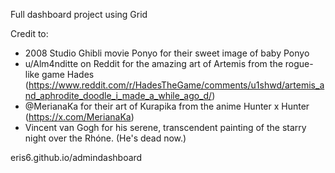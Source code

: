 Full dashboard project using Grid

Credit to: 
- 2008 Studio Ghibli movie Ponyo for their sweet image of baby Ponyo
- u/Alm4nditte on Reddit for the amazing art of Artemis from the rogue-like game Hades (https://www.reddit.com/r/HadesTheGame/comments/u1shwd/artemis_and_aphrodite_doodle_i_made_a_while_ago_d/)
- @MerianaKa for their art of Kurapika from the anime Hunter x Hunter (https://x.com/MerianaKa)
- Vincent van Gogh for his serene, transcendent painting of the starry night over the Rhóne. (He's dead now.)


eris6.github.io/admindashboard